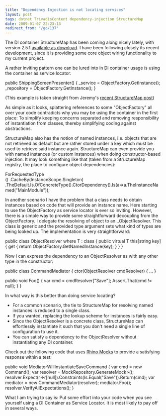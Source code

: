 ```yaml
---
title: "Dependency Injection is not locating services"
layout: post
tags: dotnet TrivadisContent dependency-injection StructureMap
date: 2009-01-07 22:23:13
redirect_from: "/go/137"
---
```


The DI container StructureMap has been coming along nicely lately, with version 2.5.1 [available as download](http://sourceforge.net/projects/structuremap). I have been following closely its recent development, since it is providing some core object wiring functionality to my current project.

A rather inviting pattern one can be lured into in DI container usage is using the container as service locator:

<csharp>
public ShippingScreenPresenter()
{
  _service = ObjectFactory.GetInstance<IShippingService>();
  _repository = ObjectFactory.GetInstance<IRepository>();
}
</csharp>

(This example is taken straight from Jeremy's [recent StructureMap post](http://codebetter.com/blogs/jeremy.miller/archive/2009/01/07/autowiring-in-structuremap-2-5.aspx))

As simple as it looks, splattering references to some "ObjectFactory" all over your code contradicts why you may be using the container in the first place: To simplify keeping concerns separated and removing responsibility of instantiation from classes, thereby simplifying coding against abstractions.

StructureMap also has the notion of named instances, i.e. objects that are not retrieved as default but are rather stored under a key which must be used to retrieve said instance again. StructureMap can even provide you with named instances (or custom instances) when doing constructor-based injection. It may look something like that (taken from a StructureMap registry, the place to configure object dependencies):

<csharp>
ForRequestedType<Form>()
  .CacheBy(InstanceScope.Singleton)
  .TheDefault.Is.OfConcreteType<MainForm>().CtorDependency<IApplicationModule>().Is(a=>a.TheInstanceNamed("MainModule"));
</csharp>

In another scenario I have the problem that a class needs to obtain instances based on code that will provide an instance name. Here starting to use the ObjectFactory as service locator is ever so inviting. However, there is a simple way to provide some straightforward decoupling from the ObjectFactory. I delegate the resolving of object to an...ObjectResolver. This class is generic and the provided type argument sets what kind of types are being looked up. The implementation is very straightforward:

<csharp>
public class ObjectResolver<T> where T : class
{
  public virtual T this[string key] { 
    get { 
      return ObjectFactory.GetNamedInstance<T>(key); 
    }
  }
}
</csharp>

Now I can express the dependency to an ObjectResolver as with any other type in the constructor:

<csharp>
public class CommandMediator {
  ctor(ObjectResolver<ICommand> cmdResolver) {
    ...
  }

  public void Foo() {
    var cmd = cmdResolver["Save"];
    Assert.That(cmd != null);
  }
}
</csharp>

In what way is this better than doing service locating?

*   For a common scenario, the tie to StructureMap for resolving named instances is reduced to a single class.
*   If you wanted, replacing the lookup scheme for instances is fairly easy.
*   Since the ObjectResolver is a concrete class, StructureMap can effortlessly instantiate it such that you don't need a single line of configuration to use it.
*   You can satisfy a dependency to the ObjectResolver without instantiating any DI container.

Check out the following code that uses [Rhino Mocks](http://ayende.com/projects/rhino-mocks.aspx) to provide a satisfying response within a test:

<csharp>
public void MediatorWillInstantiateSaveCommand {
  var cmd = new Command();
  var resolver = MockRepository.GenerateMock<ObjectResolver<ICommand>>();
  resolver.Expect(r=>r[null]).Constraints(Is.Equal("Save")).Return(cmd);
  var mediator = new CommandMediator(resolver);
  mediator.Foo();
  resolver.VerifyAllExpectations();
}
</csharp>

What I am trying to say is: Put some effort into your code when you see yourself using a DI Container as Service Locator. It is most likely to pay off in several ways.
